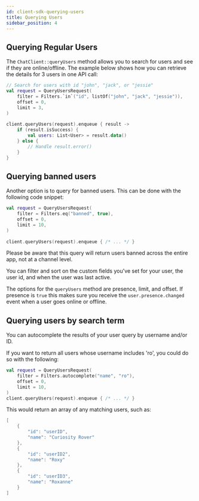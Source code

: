 ```yaml
---
id: client-sdk-querying-users
title: Querying Users
sidebar_position: 4
---
```


## Querying Regular Users
The `ChatClient::queryUsers` method allows you to search for users and see if they are online/offline. The example below shows how you can retrieve the details for 3 users in one API call:

```kotlin
// Search for users with id "john", "jack", or "jessie" 
val request = QueryUsersRequest( 
    filter = Filters.`in`("id", listOf("john", "jack", "jessie")), 
    offset = 0, 
    limit = 3, 
) 
 
client.queryUsers(request).enqueue { result -> 
    if (result.isSuccess) { 
        val users: List<User> = result.data() 
    } else { 
        // Handle result.error() 
    } 
}
```

## Querying banned users
Another option is to query for banned users. This can be done with the following code snippet:

```kotlin
val request = QueryUsersRequest( 
    filter = Filters.eq("banned", true), 
    offset = 0, 
    limit = 10, 
) 
 
client.queryUsers(request).enqueue { /* ... */ }
```

Please be aware that this query will return users banned across the entire app, not at a channel level.

You can filter and sort on the custom fields you've set for your user, the user id, and when the user was last active.

The options for the `queryUsers` method are presence, limit, and offset. If presence is `true` this makes sure you receive the `user.presence.changed` event when a user goes online or offline.

## Querying users by search term
You can autocomplete the results of your user query by username and/or ID.

If you want to return all users whose username includes 'ro', you could do so with the following:
```kotlin
val request = QueryUsersRequest( 
    filter = Filters.autocomplete("name", "ro"), 
    offset = 0, 
    limit = 10, 
) 
client.queryUsers(request).enqueue { /* ... */ }
```

This would return an array of any matching users, such as:

```kotlin
[ 
    { 
        "id": "userID", 
        "name": "Curiosity Rover" 
    }, 
    { 
        "id": "userID2", 
        "name": "Roxy" 
    }, 
    { 
        "id": "userID3", 
        "name": "Roxanne" 
    } 
]
```
